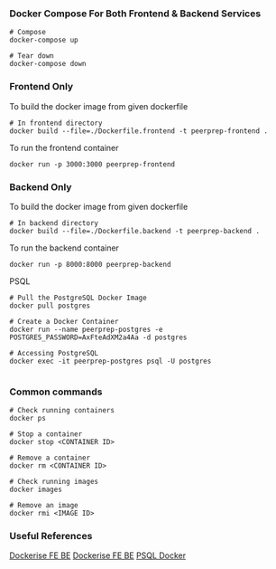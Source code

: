 ### Docker Compose For Both Frontend & Backend Services
```
# Compose
docker-compose up

# Tear down
docker-compose down
```

### Frontend Only
To build the docker image from given dockerfile
```
# In frontend directory
docker build --file=./Dockerfile.frontend -t peerprep-frontend .
```

To run the frontend container
```
docker run -p 3000:3000 peerprep-frontend
```

### Backend Only
To build the docker image from given dockerfile
```
# In backend directory
docker build --file=./Dockerfile.backend -t peerprep-backend .
```

To run the backend container
```
docker run -p 8000:8000 peerprep-backend
```

PSQL
```
# Pull the PostgreSQL Docker Image
docker pull postgres

# Create a Docker Container
docker run --name peerprep-postgres -e POSTGRES_PASSWORD=AxFteAdXM2a4Aa -d postgres

# Accessing PostgreSQL
docker exec -it peerprep-postgres psql -U postgres


```

### Common commands
```
# Check running containers
docker ps

# Stop a container
docker stop <CONTAINER ID>

# Remove a container 
docker rm <CONTAINER ID>

# Check running images
docker images

# Remove an image
docker rmi <IMAGE ID>
```

### Useful References
[Dockerise FE BE](https://patrickdesjardins.com/blog/docker-nodejs-frontend-backend)
[Dockerise FE BE](https://milanwittpohl.com/projects/tutorials/Full-Stack-Web-App/dockerizing-our-front-and-backend)
[PSQL Docker](https://www.docker.com/blog/how-to-use-the-postgres-docker-official-image/)
